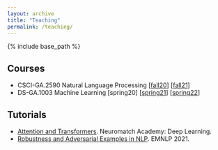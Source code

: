 ```yaml
---
layout: archive
title: "Teaching"
permalink: /teaching/
---
```


{% include base_path %}

## Courses
- CSCI-GA.2590 Natural Language Processing
  [[fall20](https://nyu-cs2590.github.io/fall2020/)]
  [[fall21](https://nyu-cs2590.github.io/fall2021/)]
- DS-GA.1003 Machine Learning
  [spring20]
  [[spring21](https://nyu-ds1003.github.io/spring2021)]
  [[spring22](https://nyu-ds1003.github.io/spring2022)]

## Tutorials
- [Attention and Transformers](https://deeplearning.neuromatch.io/tutorials/W3D1_AttentionAndTransformers/student/W3D1_Tutorial1.html). Neuromatch Academy: Deep Learning.
- [Robustness and Adversarial Examples in NLP](https://robustnlp-tutorial.github.io). EMNLP 2021.
